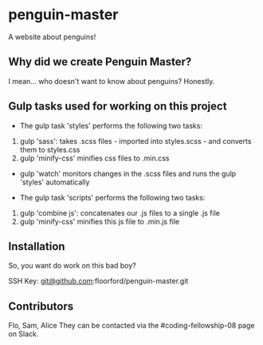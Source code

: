 
# penguin-master

A website about penguins!

## Why did we create Penguin Master? 

I mean... who doesn't want to know about penguins? Honestly. 

## Gulp tasks used for working on this project

* The gulp task 'styles' performs the following two tasks:

1. gulp 'sass': takes .scss files - imported into styles.scss - and converts them to styles.css
2. gulp 'minify-css' minifies css files to .min.css

* gulp 'watch' monitors changes in the .scss files and runs the gulp 'styles' automatically

* The gulp task 'scripts' performs the following two tasks:

1. gulp 'combine js': concatenates our .js files to a single .js file
2. gulp 'minify-css' minifies this js file to .min.js file

## Installation

So, you want do work on this bad boy? 

SSH Key:
git@github.com:floorford/penguin-master.git

## Contributors

Flo, 
Sam, 
Alice
They can be contacted via the #coding-fellowship-08 page on Slack.





